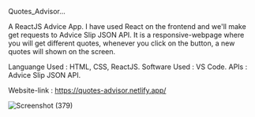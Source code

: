 Quotes_Advisor...

A ReactJS Advice App. 
I have used React on the frontend and we'll make get requests to Advice Slip JSON API.
It is a responsive-webpage where you will get different quotes, whenever you click on the button, a new quotes will shown on the screen.

Languange Used : HTML, CSS, ReactJS.
Software Used : VS Code.
APIs : Advice Slip JSON API.

Website-link : https://quotes-advisor.netlify.app/

![Screenshot (379)](https://user-images.githubusercontent.com/89103644/176757906-47e773af-048c-461e-99b6-cdae9cc40be6.png)
